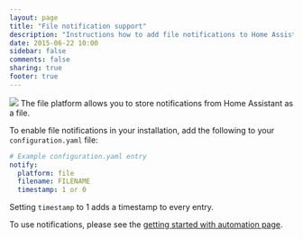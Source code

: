 ```yaml
---
layout: page
title: "File notification support"
description: "Instructions how to add file notifications to Home Assistant."
date: 2015-06-22 10:00
sidebar: false
comments: false
sharing: true
footer: true
---
```


<img src='/images/supported_brands/text-x-generic.png' class='brand pull-right' />
The file platform allows you to store notifications from Home Assistant as a file.

To enable file notifications in your installation, add the following to your `configuration.yaml` file:

```yaml
# Example configuration.yaml entry
notify:
  platform: file
  filename: FILENAME
  timestamp: 1 or 0
```

Setting `timestamp` to 1 adds a timestamp to every entry. 

To use notifications, please see the [getting started with automation page]({{site_root}}/components/automation.html).
